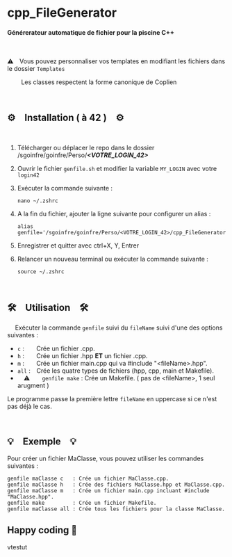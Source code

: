 # cpp_FileGenerator

#### Générerateur automatique de fichier pour la piscine C++
&emsp;


⚠️&emsp;Vous pouvez personnaliser vos templates en modifiant les fichiers dans le dossier `Templates`

&emsp;
&emsp;Les classes respectent la forme canonique de Coplien

&emsp;
## ⚙️&emsp;Installation ( à 42 )&emsp;⚙️
&emsp;
1.  Télécharger ou déplacer le repo dans le dossier /sgoinfre/goinfre/Perso/***\<VOTRE_LOGIN_42\>***

2. Ouvrir le fichier `genfile.sh` et modifier la variable `MY_LOGIN` avec votre `login42` 

3. Exécuter la commande suivante :

       nano ~/.zshrc

4. A la fin du fichier, ajouter la ligne suivante pour configurer un alias :

       alias genfile='/sgoinfre/goinfre/Perso/<VOTRE_LOGIN_42>/cpp_FileGenerator/genfile.sh'

5. Enregistrer et quitter avec ctrl+X, Y, Entrer
   
6. Relancer un nouveau terminal ou exécuter la commande suivante :

       source ~/.zshrc

&emsp;
##  🛠️&emsp;Utilisation&emsp;🛠️
&emsp;
Exécuter la commande `genfile` suivi du `fileName` suivi d'une des options suivantes :
- `c` :&emsp;&emsp;Crée un fichier .cpp.
- `h` :&emsp;&emsp;Crée un fichier .hpp **ET** un fichier .cpp.
- `m` :&emsp;&emsp;Crée un fichier main.cpp qui va \#include "\<fileName\>.hpp".
- `all` :&emsp;Crée les quatre types de fichiers (hpp, cpp, main et Makefile).
- &emsp;⚠️&emsp;&emsp;`genfile make` : Crée un Makefile. ( pas de \<fileName\>, 1 seul arugment )

Le programme passe la première lettre `fileName` en uppercase si ce n'est pas déjà le cas.

&emsp;

## 💡&emsp;Exemple&emsp;💡

Pour créer un fichier MaClasse, vous pouvez utiliser les commandes suivantes :

    genfile maClasse c   : Crée un fichier MaClasse.cpp.
    genfile maClasse h   : Crée des fichiers MaClasse.hpp et MaClasse.cpp.
    genfile maClasse m   : Crée un fichier main.cpp incluant #include "MaClasse.hpp".
    genfile make         : Crée un fichier Makefile.
    genfile maClasse all : Crée tous les fichiers pour la classe MaClasse.

## Happy coding 🚀

vtestut
